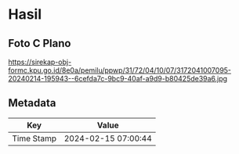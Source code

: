 # Hasil

## Foto C Plano

https://sirekap-obj-formc.kpu.go.id/8e0a/pemilu/ppwp/31/72/04/10/07/3172041007095-20240214-195943--6cefda7c-9bc9-40af-a9d9-b80425de39a6.jpg


## Metadata

| Key        | Value               |
| ---------- | ------------------- |
| Time Stamp | 2024-02-15 07:00:44 |



